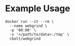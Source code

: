 # Example Usage
```
docker run --it --rm \
  --name webgrind \
  -p '80:80' \
  -v '</path/to/data>:/tmp' \
  cbolt/webgrind
```

